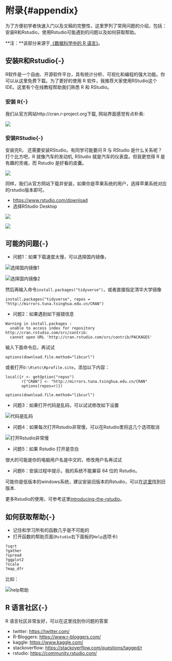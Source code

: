 # 附录{#appendix}

为了方便初学者快速入门以及文稿的完整性，这里罗列了常用问题的介绍，包括：安装R和Rstudio，使用Rstudio可能遇到的问题以及如何获取帮助。

**注：**该部分来源于[《数据科学中的 R 语言》](https://bookdown.org/wangminjie/R4DS/intro-R.html#%E5%A6%82%E4%BD%95%E8%8E%B7%E5%8F%96%E5%B8%AE%E5%8A%A9)。



## 安装R和Rstudio{-}

R软件是一个自由、开源软件平台，具有统计分析、可视化和编程的强大功能。你可以从这里免费下载。为了更好的使用 R 软件，我推荐大家使用RStudio这个IDE。这里有个在线教程帮助我们熟悉 R 和 RStudio。

### 安装 R{-}

我们从官方网站http://cran.r-project.org下载, 网站界面感觉有点朴素:

![](figure/Rinstall.png)


### 安装RStudio{-}

安装完R， 还需要安装RStudio。有同学可能要问 R 与 RStudio 是什么关系呢？打个比方吧，R 就像汽车的发动机, RStudio 就是汽车的仪表盘。但我更觉得 R 是有趣的灵魂，而 Rstudio 是好看的皮囊。

![](figure/2.png)

同样，我们从官方网站下载并安装，如果你是苹果系统的用户，选择苹果系统对应的rstudio版本即可。

- https://www.rstudio.com/download
- 选择RStudio Desktop

![](figure/3.png)


![](figure/4.png)

## 可能的问题{-}

- 问题1：如果下载速度太慢，可以选择国内镜像，

![选择国内镜像1](figure/16.png)

![选择国内镜像2](figure/17.png)

然后再输入命令`install.packages("tidyverse")`，或者直接指定清华大学镜像



```
install.packages("tidyverse", repos = "http://mirrors.tuna.tsinghua.edu.cn/CRAN")
```

- 问题2：如果遇到如下报错信息



```
Warning in install.packages :
  unable to access index for repository http://cran.rstudio.com/src/contrib:
  cannot open URL 'http://cran.rstudio.com/src/contrib/PACKAGES'
```

输入下面命令后，再试试



```
options(download.file.method="libcurl")
```

或者打开`D:\R\etc\Rprofile.site`，添加以下内容：



```
local({r <- getOption("repos")
       r["CRAN"] <- "http://mirrors.tuna.tsinghua.edu.cn/CRAN"
       options(repos=r)})

options(download.file.method="libcurl")
```

- 问题3：如果打开代码是乱码，可以试试修改如下设置

![代码是乱码](figure/18.png)

- 问题4：如果每次打开Rstudio非常慢，可以在Rstudio里将这几个选项取消

![打开Rstudio非常慢](figure/19.png)

- 问题5：如果 Rstudio 打开是空白

很大的可能是你的电脑用户名是中文的，修改用户名再试试

- 问题6：安装过程中提示，我的系统不能兼容 64 位的 Rstudio。

可能你是低版本的windows系统，建议安装旧版本的Rstudio，可以在[这里](https://rstudio.com/products/rstudio/older-versions/)找到旧版本.

更多Rstudio的使用，可参考这里[introducing-the-rstudio](https://www.pipinghotdata.com/posts/2020-09-07-introducing-the-rstudio-ide-and-r-markdown/)。

##  如何获取帮助{-}

- 记住和学习所有的函数几乎是不可能的
- 打开函数的帮助页面(`Rstudio`右下面板的`Help`选项卡)



```
?sqrt
?gather
?spread
?ggplot2
?scale
?map_dfr
```

比如：

![help帮助](figure/20.png)

## R 语言社区{-}

R 语言社区非常友好，可以在这里找到你问题的答案

- twitter: https://twitter.com/
- R-Bloggers: https://www.r-bloggers.com/
- kaggle: https://www.kaggle.com/
- stackoverflow: https://stackoverflow.com/questions/tagged/r
- rstudio: https://community.rstudio.com/




